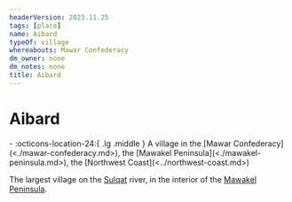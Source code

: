 ```yaml
---
headerVersion: 2023.11.25
tags: [place]
name: Aibard
typeOf: village
whereabouts: Mawar Confederacy
dm_owner: none
dm_notes: none
title: Aibard
---
```

# Aibard
<div class="grid cards ext-narrow-margin ext-one-column" markdown>
-    :octicons-location-24:{ .lg .middle } A village in the [Mawar Confederacy](<./mawar-confederacy.md>), the [Mawakel Peninsula](<./mawakel-peninsula.md>), the [Northwest Coast](<../northwest-coast.md>)  
</div>


The largest village on the [Sulqat](<../rivers/sulqat.md>) river, in the interior of the [Mawakel Peninsula](<./mawakel-peninsula.md>). 